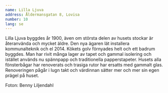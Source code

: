 ```yaml
---
name: Lilla Ljuva
address: Åldermansgatan 8, Lovisa
number: 10
lang: se
---
```

Lilla Ljuva byggdes år 1900, även om största delen av husets stockar är återanvända och mycket äldre. Den nya ägaren lät installera kommunalteknik och el 2014. Kökets golv förnyades helt och ett badrum byggdes. Man har rivit många lager av tapet och gammal isolering och istället används nu spännpapp och traditionella papperstapeter. Husets alla fönsterbågar har renoverats och trasiga rutor har ersatts med gammalt glas. Renoveringen pågår i lugn takt och värdinnan sätter mer och mer sin egen prägel på huset.

Foton: Benny Liljendahl
